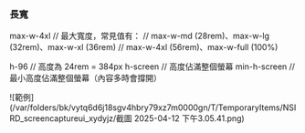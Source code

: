 

### 長寬
max-w-4xl 
// 最大寬度，常見值有：
// max-w-md (28rem)、max-w-lg (32rem)、max-w-xl (36rem)
// max-w-4xl (56rem)、max-w-full (100%)

h-96       // 高度為 24rem = 384px
h-screen   // 高度佔滿整個螢幕
min-h-screen // 最小高度佔滿整個螢幕（內容多時會撐開）


![範例](/var/folders/bk/vytq6d6j18sgv4hbry79xz7m0000gn/T/TemporaryItems/NSIRD_screencaptureui_xydyjz/截圖 2025-04-12 下午3.05.41.png)
